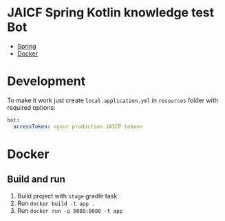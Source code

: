 # JAICF Spring Kotlin knowledge test Bot

- [Spring](https://spring.io)
- [Docker](https://docker.com)

# Development

To make it work just create `local.application.yml` in `resources` folder with required options:

```yaml
bot:
  accessToken: <your production JAICP token>
```

# Docker

## Build and run

1. Build project with `stage` gradle task
2. Run `docker build -t app .`
3. Run `docker run -p 8080:8080 -t app`
